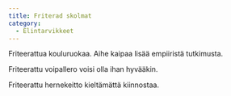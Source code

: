 ```yaml
---
title: Friterad skolmat
category:
  - Elintarvikkeet
---
```

Friteerattua kouluruokaa. Aihe kaipaa lisää empiiristä tutkimusta.

Friteerattu voipallero voisi olla ihan hyvääkin.

Friteerattu hernekeitto kieltämättä kiinnostaa.
